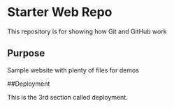 # Starter Web Repo

This repository is for showing how Git and GitHub work

## Purpose

Sample website with plenty of files for demos

##Deployment

This is the 3rd section called deployment.